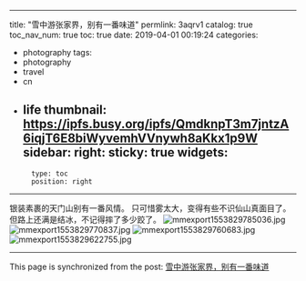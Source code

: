 
---
title: "雪中游张家界，别有一番味道"
permlink: 3aqrv1
catalog: true
toc_nav_num: true
toc: true
date: 2019-04-01 00:19:24
categories:
- photography
tags:
- photography
- travel
- cn
- life
thumbnail: https://ipfs.busy.org/ipfs/QmdknpT3m7jntzA6iqjT6E8biWyvemhVVnywh8aKkx1p9W
sidebar:
    right:
        sticky: true
widgets:
    -
        type: toc
        position: right
---


银装素裹的天门山别有一番风情。
只可惜雾太大，变得有些不识仙山真面目了。
但路上还满是结冰，不记得摔了多少跤了。
![mmexport1553829785036.jpg](https://ipfs.busy.org/ipfs/QmdknpT3m7jntzA6iqjT6E8biWyvemhVVnywh8aKkx1p9W)
![mmexport1553829770837.jpg](https://ipfs.busy.org/ipfs/QmbmZv968dAzoeP3c9h4fWbgvUusZJDLjGcPFvbCSDHtsX)
![mmexport1553829760683.jpg](https://ipfs.busy.org/ipfs/QmcXJ3KSJRy6pRmC4kS5tsjptxuoPfGWDVhqJe5Gei4h89)
![mmexport1553829622755.jpg](https://ipfs.busy.org/ipfs/QmcQHq7i6pKfJfBcFfyyQP6YxrixqBcdVQynoc7Vq4jDHt)



- - -

This page is synchronized from the post: [雪中游张家界，别有一番味道](https://steemit.com/@andrewma/3aqrv1)
